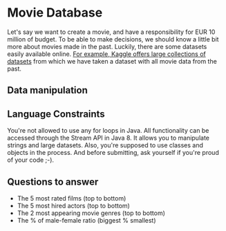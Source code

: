 # Movie Database 
Let's say we want to create a movie, and have a responsibility for EUR 10 million of budget. To be able to make decisions, we should know a little bit more about movies made in the past. 
Luckily, there are some datasets easily available online. [For example, Kaggle offers large collections of datasets](https://www.kaggle.com/datasets) from which we have taken a dataset with all movie data from the past. 
## Data manipulation

## Language Constraints
You're not allowed to use any for loops in Java. All functionality can be accessed through the Stream API in Java 8. It allows you to manipulate strings and large datasets. 
Also, you're supposed to use classes and objects in the process. And before submitting, ask yourself if you're proud of your code ;-). 

## Questions to answer
* The 5 most rated films (top to bottom)
* The 5 most hired actors (top to bottom)
* The 2 most appearing movie genres (top to bottom)
* The % of male-female ratio (biggest % smallest)
